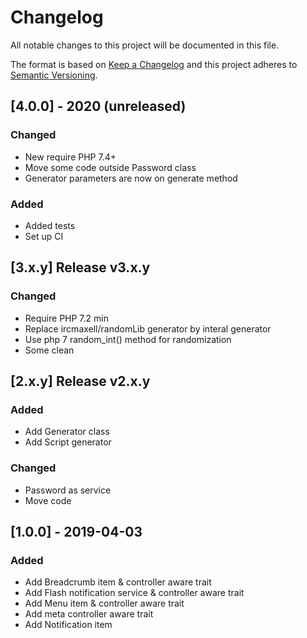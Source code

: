 # Changelog
All notable changes to this project will be documented in this file.

The format is based on [Keep a Changelog](http://keepachangelog.com/en/1.0.0/)
and this project adheres to [Semantic Versioning](http://semver.org/spec/v2.0.0.html).


## [4.0.0] - 2020 (unreleased)
### Changed
 * New require PHP 7.4+
 * Move some code outside Password class
 * Generator parameters are now on generate method
### Added
 * Added tests
 * Set up CI


## [3.x.y] Release v3.x.y
### Changed
 * Require PHP 7.2 min
 * Replace ircmaxell/randomLib generator by interal generator
 * Use php 7 random_int() method for randomization
 * Some clean

## [2.x.y] Release v2.x.y
### Added
 * Add Generator class
 * Add Script generator
### Changed
 * Password as service
 * Move code
 


## [1.0.0] - 2019-04-03
### Added
  * Add Breadcrumb item & controller aware trait
  * Add Flash notification service & controller aware trait
  * Add Menu item & controller aware trait
  * Add meta controller aware trait
  * Add Notification item